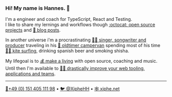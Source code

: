 ### Hi! My name is Hannes. 👋

I'm a engineer and coach for TypeScript, React and Testing.  
I like to share my lernings and workflows though [:octocat: open source projects](https://github.com/Xiphe?tab=repositories)
and [📖 blog posts](https://xiphe.net/blog).

In another universe i'm a procrastinating [👩‍🎤 singer, songwriter and producer](https://hannesdiem.de) traveling in his [🚌 oldtimer campervan](https://www.instagram.com/p/B5kNNy5I_Hw/) spending most of his time [🏄‍♀️ kite surfing](https://www.instagram.com/p/Btjp_-1D9wX/), drinking spanish beer and smoking shisha. 

My lifegoal is to [💰 make a living](http://gph.is/1L5kQ7j) with open source, coaching and music.  
Until then I'm available to [👨‍💻 drastically improve your web tooling, applications and teams](mailto:hi@xiphe.net?subject=Let's%20talk&body=Hi%2C%20I%20found%20you%20on%20GitHub%20and%20would%20like%20to%20discuss%20some%20ideas.%20Please%20call%20me%20asap.).

---

[📱+49 (0) 151 405 111 98](tel:004915140511198) • [🐦 @XipheHH](https://twitter.com/XipheHH) • [🕸 xiphe.net](https://xiphe.net)



<!--
**Xiphe/Xiphe** is a ✨ _special_ ✨ repository because its `README.md` (this file) appears on your GitHub profile.

Here are some ideas to get you started:

- 🔭 I’m currently working on ...
- 🌱 I’m currently learning ...
- 👯 I’m looking to collaborate on ...
- 🤔 I’m looking for help with ...
- 💬 Ask me about ...
- 📫 How to reach me: ...
- 😄 Pronouns: ...
- ⚡ Fun fact: ...
-->
